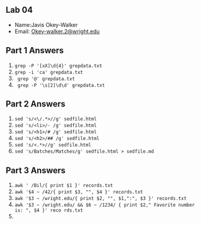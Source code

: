 ## Lab 04

- Name:Javis Okey-Walker
- Email: Okey-walker.2@wright.edu

## Part 1 Answers

1. `grep -P '[xX]\d{4}' grepdata.txt`
2. `grep -i 'ca' grepdata.txt`
3. ` grep '@' grepdata.txt`
4. ` grep -P '\s[2]\d\d' grepdata.txt`

## Part 2 Answers

1. `sed 's/<\/.*>//g' sedfile.html`
2. `sed 's/<li>/- /g' sedfile.html`
3. `sed 's/<h1>/# /g' sedfile.html`
4. `sed 's/<h2>/## /g' sedfile.html`
5. `sed 's/<.*>//g' sedfile.html`
6. `sed 's/Batches/Matches/g' sedfile.html > sedfile.md`

## Part 3 Answers

1. `awk ' /Bil/{ print $1 }' records.txt`
2. `awk '$4 ~ /42/{ print $3, "", $4 }' records.txt`
3.  `awk '$3 ~ /wright.edu/{ print $2, "", $1,":", $3 }' records.txt`
4. `awk '$3 ~ /wright.edu/ && $6 ~ /1234/ { print $2," Favorite number is: ", $4 }' reco
rds.txt`
5.

